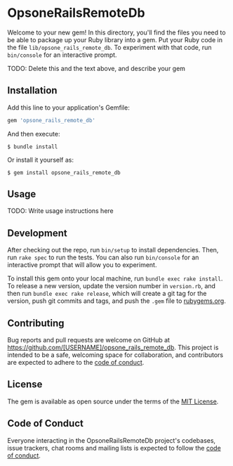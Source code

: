 # OpsoneRailsRemoteDb

Welcome to your new gem! In this directory, you'll find the files you need to be able to package up your Ruby library into a gem. Put your Ruby code in the file `lib/opsone_rails_remote_db`. To experiment with that code, run `bin/console` for an interactive prompt.

TODO: Delete this and the text above, and describe your gem

## Installation

Add this line to your application's Gemfile:

```ruby
gem 'opsone_rails_remote_db'
```

And then execute:

    $ bundle install

Or install it yourself as:

    $ gem install opsone_rails_remote_db

## Usage

TODO: Write usage instructions here

## Development

After checking out the repo, run `bin/setup` to install dependencies. Then, run `rake spec` to run the tests. You can also run `bin/console` for an interactive prompt that will allow you to experiment.

To install this gem onto your local machine, run `bundle exec rake install`. To release a new version, update the version number in `version.rb`, and then run `bundle exec rake release`, which will create a git tag for the version, push git commits and tags, and push the `.gem` file to [rubygems.org](https://rubygems.org).

## Contributing

Bug reports and pull requests are welcome on GitHub at https://github.com/[USERNAME]/opsone_rails_remote_db. This project is intended to be a safe, welcoming space for collaboration, and contributors are expected to adhere to the [code of conduct](https://github.com/[USERNAME]/opsone_rails_remote_db/blob/master/CODE_OF_CONDUCT.md).


## License

The gem is available as open source under the terms of the [MIT License](https://opensource.org/licenses/MIT).

## Code of Conduct

Everyone interacting in the OpsoneRailsRemoteDb project's codebases, issue trackers, chat rooms and mailing lists is expected to follow the [code of conduct](https://github.com/[USERNAME]/opsone_rails_remote_db/blob/master/CODE_OF_CONDUCT.md).

